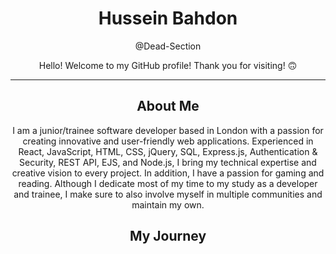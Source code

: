 


<h1 align="center">Hussein Bahdon</h1>
<p align="center"> @Dead-Section<p/>

<p align="center" dir="auto">
Hello! Welcome to my GitHub profile! Thank you for visiting! <g-emoji class="g-emoji" alias="upside_down_face" fallback-src="https://github.githubassets.com/images/icons/emoji/unicode/1f643.png">🙃</g-emoji>
</p>
<hr>
<h2 align="center" dir="auto"> About Me </h2>
<p align="center" dir="auto">
I am a junior/trainee software developer based in London with a passion for creating innovative and user-friendly web applications. Experienced in React, JavaScript, HTML, CSS, jQuery, SQL, Express.js, Authentication & Security, REST API, EJS, and Node.js, I bring my technical expertise and creative vision to every project. In addition, I have a passion for gaming and reading. Although I dedicate most of my time to my study as a developer and trainee, I make sure to also involve myself in multiple communities and maintain my own.
</p>
<h2 align="center" dir="auto">My Journey</h2>
<p>

</p>
